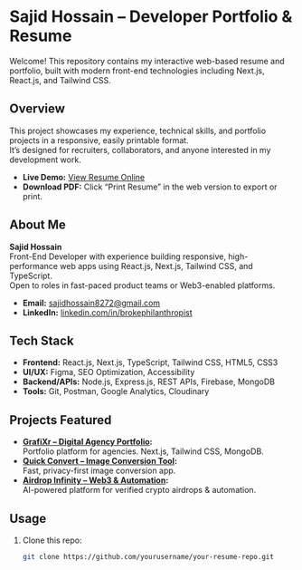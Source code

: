 # Sajid Hossain – Developer Portfolio & Resume

Welcome! This repository contains my interactive web-based resume and portfolio, built with modern front-end technologies including Next.js, React.js, and Tailwind CSS.

## Overview

This project showcases my experience, technical skills, and portfolio projects in a responsive, easily printable format.  
It’s designed for recruiters, collaborators, and anyone interested in my development work.

- **Live Demo:** [View Resume Online](https://sajid-hossain-resume.vercel.app/)  
- **Download PDF:** Click “Print Resume” in the web version to export or print.

## About Me

**Sajid Hossain**  
Front-End Developer with experience building responsive, high-performance web apps using React.js, Next.js, Tailwind CSS, and TypeScript.  
Open to roles in fast-paced product teams or Web3-enabled platforms.

- **Email:** [sajidhossain8272@gmail.com](mailto:sajidhossain8272@gmail.com)
- **LinkedIn:** [linkedin.com/in/brokephilanthropist](https://linkedin.com/in/brokephilanthropist)

## Tech Stack

- **Frontend:** React.js, Next.js, TypeScript, Tailwind CSS, HTML5, CSS3
- **UI/UX:** Figma, SEO Optimization, Accessibility
- **Backend/APIs:** Node.js, Express.js, REST APIs, Firebase, MongoDB
- **Tools:** Git, Postman, Google Analytics, Cloudinary

## Projects Featured

- **[GrafiXr – Digital Agency Portfolio](https://grafixr.com):**  
  Portfolio platform for agencies. Next.js, Tailwind CSS, MongoDB.
- **[Quick Convert – Image Conversion Tool](https://quick-convert-img.vercel.app):**  
  Fast, privacy-first image conversion app.
- **[Airdrop Infinity – Web3 & Automation](https://www.airdropinfinity.com):**  
  AI-powered platform for verified crypto airdrops & automation.

## Usage

1. Clone this repo:
   ```bash
   git clone https://github.com/yourusername/your-resume-repo.git

